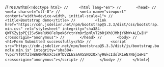 // res.write(`<!doctype html>
//     <html lang="en">
//       <head>
//         <meta charset="utf-8">
//         <meta name="viewport" content="width=device-width, initial-scale=1">
//         <title>Bootstrap demo</title>
//         <link href="https://cdn.jsdelivr.net/npm/bootstrap@5.3.3/dist/css/bootstrap.min.css" rel="stylesheet" integrity="sha384-QWTKZyjpPEjISv5WaRU9OFeRpok6YctnYmDr5pNlyT2bRjXh0JMhjY6hW+ALEwIH" crossorigin="anonymous">
//       </head>
//       <body>
//         <h1>Form Submitted successfully</h1>
//         <script src="https://cdn.jsdelivr.net/npm/bootstrap@5.3.3/dist/js/bootstrap.bundle.min.js" integrity="sha384-YvpcrYf0tY3lHB60NNkmXc5s9fDVZLESaAA55NDzOxhy9GkcIdslK1eN7N6jIeHz" crossorigin="anonymous"></script>
//       </body>
//     </html>`)